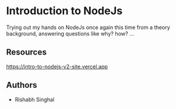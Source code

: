 # Introduction to NodeJs

Trying out my hands on NodeJs once again this time from a theory background, answering questions like why? how? ...

## Resources

https://intro-to-nodejs-v2-site.vercel.app

## Authors

- Rishabh Singhal
